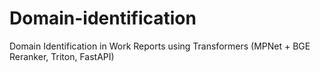 # Domain-identification
Domain Identification in Work Reports using Transformers (MPNet + BGE Reranker, Triton, FastAPI)

